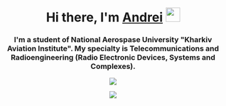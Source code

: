 <h1 align="center">Hi there, I'm <a href="https://daniilshat.ru/" target="_blank">Andrei</a> 
<img src="https://github.com/blackcater/blackcater/raw/main/images/Hi.gif" height="32"/></h1>
<h3 align="center">I'm a student of National Aerospase University "Kharkiv Aviation Institute". My specialty is Telecommunications and Radioengineering (Radio Electronic Devices, Systems and Complexes).</h3>

<p align="center">  
  <a href="t.me/why7qq">
    <img src="https://img.shields.io/badge/Telegram-2CA5E0?style=for-the-badge&logo=telegram&logoColor=white">
  </a>
</p>
   
<p align="center">
  <a href="https://steamcommunity.com/id/was_it_me/">
  <img src="https://img.shields.io/badge/steam-%23000000.svg?style=for-the-badge&logo=steam&logoColor=white">
  </a>
</p>

